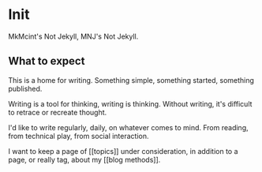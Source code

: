 # Init

MkMcint's Not Jekyll, MNJ's Not Jekyll.

## What to expect

This is a home for writing. Something simple, something started, something published.

Writing is a tool for thinking, writing is thinking. Without writing, it's difficult to retrace or recreate thought.


I'd like to write regularly, daily, on whatever comes to mind. From reading, from technical play, from social interaction.

I want to keep a page of [[topics]] under consideration,
in addition to a page, or really tag, about my [[blog methods]].

